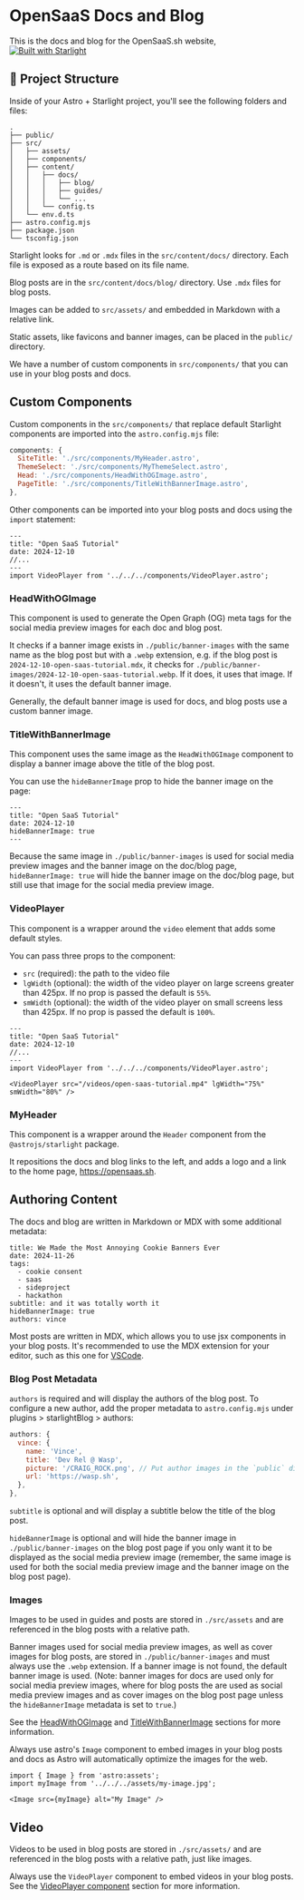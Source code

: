 # OpenSaaS Docs and Blog

This is the docs and blog for the OpenSaaS.sh website, [![Built with Starlight](https://astro.badg.es/v2/built-with-starlight/tiny.svg)](https://starlight.astro.build)


## 🚀 Project Structure

Inside of your Astro + Starlight project, you'll see the following folders and files:

```
.
├── public/
├── src/
│   ├── assets/
│   ├── components/
│   ├── content/
│   │   ├── docs/
│   │   │   ├── blog/
│   │   │   ├── guides/
│   │   │   └── ...
│   │   └── config.ts
│   └── env.d.ts
├── astro.config.mjs
├── package.json
└── tsconfig.json
```

Starlight looks for `.md` or `.mdx` files in the `src/content/docs/` directory. Each file is exposed as a route based on its file name.

Blog posts are in the `src/content/docs/blog/` directory. Use `.mdx` files for blog posts.

Images can be added to `src/assets/` and embedded in Markdown with a relative link.

Static assets, like favicons and banner images, can be placed in the `public/` directory.

We have a number of custom components in `src/components/` that you can use in your blog posts and docs.

##  Custom Components

Custom components in the `src/components/` that replace default Starlight components are imported into the `astro.config.mjs` file:

```js
components: {
  SiteTitle: './src/components/MyHeader.astro',
  ThemeSelect: './src/components/MyThemeSelect.astro',
  Head: './src/components/HeadWithOGImage.astro',
  PageTitle: './src/components/TitleWithBannerImage.astro',
},
```

Other components can be imported into your blog posts and docs using the `import` statement:

```mdx
---
title: "Open SaaS Tutorial"
date: 2024-12-10
//...
---
import VideoPlayer from '../../../components/VideoPlayer.astro';
```

### HeadWithOGImage

This component is used to generate the Open Graph (OG) meta tags for the social media preview images for each doc and blog post. 

It checks if a banner image exists in `./public/banner-images` with the same name as the blog post but with a `.webp` extension, e.g. if the blog post is `2024-12-10-open-saas-tutorial.mdx`, it checks for `./public/banner-images/2024-12-10-open-saas-tutorial.webp`. If it does, it uses that image. If it doesn't, it uses the default banner image.

Generally, the default banner image is used for docs, and blog posts use a custom banner image.

### TitleWithBannerImage

This component uses the same image as the `HeadWithOGImage` component to display a banner image above the title of the blog post.

You can use the `hideBannerImage` prop to hide the banner image on the page:

```mdx
---
title: "Open SaaS Tutorial"
date: 2024-12-10
hideBannerImage: true
---
```

Because the same image in `./public/banner-images` is used for social media preview images and the banner image on the doc/blog page, `hideBannerImage: true` will hide the banner image on the doc/blog page, but still use that image for the social media preview image.

### VideoPlayer

This component is a wrapper around the `video` element that adds some default styles.

You can pass three props to the component:

- `src` (required): the path to the video file
- `lgWidth` (optional): the width of the video player on large screens greater than 425px. If no prop is passed the default is `55%`.
- `smWidth` (optional): the width of the video player on small screens less than 425px. If no prop is passed the default is `100%`.

```mdx
---
title: "Open SaaS Tutorial"
date: 2024-12-10
//...
---
import VideoPlayer from '../../../components/VideoPlayer.astro';

<VideoPlayer src="/videos/open-saas-tutorial.mp4" lgWidth="75%" smWidth="80%" />
```

### MyHeader

This component is a wrapper around the `Header` component from the `@astrojs/starlight` package.

It repositions the docs and blog links to the left, and adds a logo and a link to the home page, https://opensaas.sh.


## Authoring Content

The docs and blog are written in Markdown or MDX with some additional metadata:

```mdx
title: We Made the Most Annoying Cookie Banners Ever
date: 2024-11-26
tags:
  - cookie consent
  - saas
  - sideproject
  - hackathon
subtitle: and it was totally worth it
hideBannerImage: true
authors: vince
```

Most posts are written in MDX, which allows you to use jsx components in your blog posts. It's recommended to use the MDX extension for your editor, such as this one for [VSCode](https://marketplace.cursorapi.com/items?itemName=unifiedjs.vscode-mdx).

### Blog Post Metadata
`authors` is required and will display the authors of the blog post. To configure a new author, add the proper metadata to `astro.config.mjs` under plugins > starlightBlog > authors:

```js
authors: {
  vince: {
    name: 'Vince',
    title: 'Dev Rel @ Wasp',
    picture: '/CRAIG_ROCK.png', // Put author images in the `public` directory.
    url: 'https://wasp.sh',
  },
},
```

`subtitle` is optional and will display a subtitle below the title of the blog post.

`hideBannerImage` is optional and will hide the banner image in `./public/banner-images` on the blog post page if you only want it to be displayed as the social media preview image (remember, the same image is used for both the social media preview image and the banner image on the blog post page).

### Images

Images to be used in guides and posts are stored in `./src/assets` and are referenced in the blog posts with a relative path.

Banner images used for social media preview images, as well as cover images for blog posts, are stored in `./public/banner-images` and must always use the `.webp` extension. If a banner image is not found, the default banner image is used. (Note: banner images for docs are used only for social media preview images, where for blog posts the are used as social media preview images and as cover images on the blog post page unless the `hideBannerImage` metadata is set to `true`.)

See the [HeadWithOGImage](#headwithogimage) and [TitleWithBannerImage](#titlewithbannerimage) sections for more information.

Always use astro's `Image` component to embed images in your blog posts and docs as Astro will automatically optimize the images for the web.

```mdx
import { Image } from 'astro:assets';
import myImage from '../../../assets/my-image.jpg';

<Image src={myImage} alt="My Image" />
```

## Video

Videos to be used in blog posts are stored in `./src/assets/` and are referenced in the blog posts with a relative path, just like images.

Always use the `VideoPlayer` component to embed videos in your blog posts. See the [VideoPlayer component](#videoplayer) section for more information.
